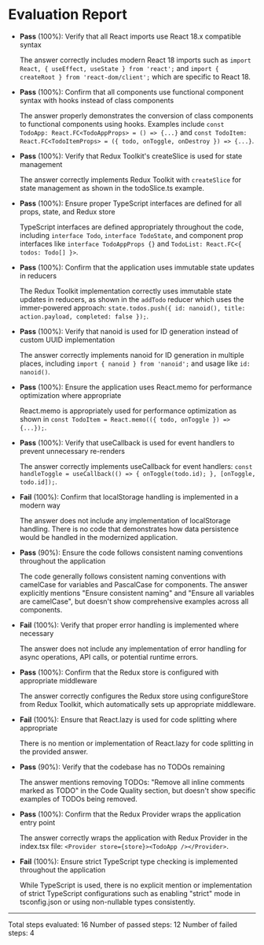 # Evaluation Report

- **Pass** (100%): Verify that all React imports use React 18.x compatible syntax
  
  The answer correctly includes modern React 18 imports such as `import React, { useEffect, useState } from 'react';` and `import { createRoot } from 'react-dom/client';` which are specific to React 18.

- **Pass** (100%): Confirm that all components use functional component syntax with hooks instead of class components
  
  The answer properly demonstrates the conversion of class components to functional components using hooks. Examples include `const TodoApp: React.FC<TodoAppProps> = () => {...}` and `const TodoItem: React.FC<TodoItemProps> = ({ todo, onToggle, onDestroy }) => {...}`.

- **Pass** (100%): Verify that Redux Toolkit's createSlice is used for state management
  
  The answer correctly implements Redux Toolkit with `createSlice` for state management as shown in the todoSlice.ts example.

- **Pass** (100%): Ensure proper TypeScript interfaces are defined for all props, state, and Redux store
  
  TypeScript interfaces are defined appropriately throughout the code, including `interface Todo`, `interface TodoState`, and component prop interfaces like `interface TodoAppProps {}` and `TodoList: React.FC<{ todos: Todo[] }>`.

- **Pass** (100%): Confirm that the application uses immutable state updates in reducers
  
  The Redux Toolkit implementation correctly uses immutable state updates in reducers, as shown in the `addTodo` reducer which uses the immer-powered approach: `state.todos.push({ id: nanoid(), title: action.payload, completed: false });`.

- **Pass** (100%): Verify that nanoid is used for ID generation instead of custom UUID implementation
  
  The answer correctly implements nanoid for ID generation in multiple places, including `import { nanoid } from 'nanoid';` and usage like `id: nanoid()`.

- **Pass** (100%): Ensure the application uses React.memo for performance optimization where appropriate
  
  React.memo is appropriately used for performance optimization as shown in `const TodoItem = React.memo(({ todo, onToggle }) => {...});`.

- **Pass** (100%): Verify that useCallback is used for event handlers to prevent unnecessary re-renders
  
  The answer correctly implements useCallback for event handlers: `const handleToggle = useCallback(() => { onToggle(todo.id); }, [onToggle, todo.id]);`.

- **Fail** (100%): Confirm that localStorage handling is implemented in a modern way
  
  The answer does not include any implementation of localStorage handling. There is no code that demonstrates how data persistence would be handled in the modernized application.

- **Pass** (90%): Ensure the code follows consistent naming conventions throughout the application
  
  The code generally follows consistent naming conventions with camelCase for variables and PascalCase for components. The answer explicitly mentions "Ensure consistent naming" and "Ensure all variables are camelCase", but doesn't show comprehensive examples across all components.

- **Fail** (100%): Verify that proper error handling is implemented where necessary
  
  The answer does not include any implementation of error handling for async operations, API calls, or potential runtime errors.

- **Pass** (100%): Confirm that the Redux store is configured with appropriate middleware
  
  The answer correctly configures the Redux store using configureStore from Redux Toolkit, which automatically sets up appropriate middleware.

- **Fail** (100%): Ensure that React.lazy is used for code splitting where appropriate
  
  There is no mention or implementation of React.lazy for code splitting in the provided answer.

- **Pass** (90%): Verify that the codebase has no TODOs remaining
  
  The answer mentions removing TODOs: "Remove all inline comments marked as TODO" in the Code Quality section, but doesn't show specific examples of TODOs being removed.

- **Pass** (100%): Confirm that the Redux Provider wraps the application entry point
  
  The answer correctly wraps the application with Redux Provider in the index.tsx file: `<Provider store={store}><TodoApp /></Provider>`.

- **Fail** (100%): Ensure strict TypeScript type checking is implemented throughout the application
  
  While TypeScript is used, there is no explicit mention or implementation of strict TypeScript configurations such as enabling "strict" mode in tsconfig.json or using non-nullable types consistently.

---

Total steps evaluated: 16
Number of passed steps: 12
Number of failed steps: 4
